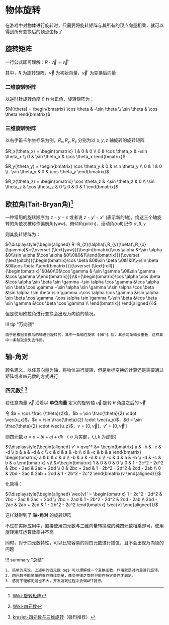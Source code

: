 # 物体旋转

在游戏中对物体进行旋转时，只需要将旋转矩阵与其所有的顶点向量相乘，就可以得到所有变换后的顶点坐标了

## 旋转矩阵

一行公式即可理解：$R\cdot\vec{v}=\vec{v}'$

其中，$R$ 为旋转矩阵，$\vec{v}$ 为初始向量，$\vec{v}'$ 为变换后向量

### 二维旋转矩阵

以逆时针旋转角度 $\theta$ 作为正角，旋转矩阵为：

$M(\theta) =  \begin{bmatrix}  \cos \theta & -\sin \theta \\  \sin \theta & \cos \theta \end{bmatrix}$

### 三维旋转矩阵

以右手笛卡尔坐标系为例，$R_x,R_y,R_z$ 分别为以 $x,y,z$ 轴旋转的旋转矩阵

$R_x(\theta_x) =  \begin{bmatrix}  1 & 0 & 0 \\  0 & \cos \theta_x & -\sin \theta_x \\  0 & \sin \theta_x & \cos \theta_x \end{bmatrix}$

$R_y(\theta_y) =  \begin{bmatrix} \cos \theta_y & 0 & \sin \theta_y \\ 0 & 1 & 0 \\ -\sin \theta_y & 0 & \cos \theta_y \end{bmatrix}$

$R_z(\theta_z) =  \begin{bmatrix} \cos \theta_z & -\sin \theta_z & 0 \\ \sin \theta_z & \cos \theta_z & 0 \\ 0 & 0 & 1 \end{bmatrix}$

## 欧拉角(Tait-Bryan角)[^1]

一种常用的旋转顺序为 $z-y-x$ 或者说 $z-y'-x''$ (表示新的轴)，绕这三个轴旋转的角依次被称作偏航角(yaw)、俯仰角(pitch)、滚动角(roll)记作 $\alpha,\beta,\gamma$

则其旋转矩阵为：

${\displaystyle{\begin{aligned}
R=R_{z}(\alpha)\,R_{y}(\beta)\,R_{x}(\gamma)&={\overset {\text{yaw}}{\begin{bmatrix}\cos \alpha &-\sin \alpha &0\\\sin \alpha &\cos \alpha &0\\0&0&1\\\end{bmatrix}}}{\overset {\text{pitch}}{\begin{bmatrix}\cos \beta &0&\sin \beta \\0&1&0\\-\sin \beta &0&\cos \beta \\\end{bmatrix}}}{\overset {\text{roll}}{\begin{bmatrix}1&0&0\\0&\cos \gamma &-\sin \gamma \\0&\sin \gamma &\cos \gamma \\\end{bmatrix}}}\\&={\begin{bmatrix}\cos \alpha \cos \beta &\cos \alpha \sin \beta \sin \gamma -\sin \alpha \cos \gamma &\cos \alpha \sin \beta \cos \gamma +\sin \alpha \sin \gamma \\\sin \alpha \cos \beta &\sin \alpha \sin \beta \sin \gamma +\cos \alpha \cos \gamma &\sin \alpha \sin \beta \cos \gamma -\cos \alpha \sin \gamma \\-\sin \beta &\cos \beta \sin \gamma &\cos \beta \cos \gamma \\
\end{bmatrix}}
\end{aligned}}}$

但是使用欧拉角进行变换会出现万向锁的情况。

!!! tip "万向锁"

    由于是根据变换后的轴进行旋转的，其中一条轴在旋转 $90°$ 后，其余两条轴会重叠，这样其中一条轴就会失去作用。

## 轴-角对

顾名思义，以任意向量为轴，将物体进行旋转，但是坐标变换的计算还是需要通过矩阵或者四元数的方式进行

### 四元数[^2] [^3]

若任意向量 $\vec{v}$ 沿着以 **单位向量** 定义的旋转轴 $\vec{u}$ 旋转 $\theta$ 角度之后的 $\vec{v}'$ 

令 $a = \cos \frac {\theta}{2}$，$b = \sin \frac{\theta}{2} \cdot \vec{u_x}$，$c = \sin \frac{\theta}{2} \cdot \vec{u_y}$，$d = \sin \frac{\theta}{2} \cdot \vec{u_z}$，$v=[0, \vec{v}]$，$v'=[0,\vec{v}']$

则四元数 $q = a + bi + cj + dk$ （ $a$ 为实部，$i,j,k$ 为虚部）

${\displaystyle{\begin{aligned}
v' = qvq^* &= \begin{bmatrix}
a & -b & -c & -d \\
b & a & -d & c \\
c & d & a & -b \\
d & -c & b & a
\end{bmatrix}
\begin{bmatrix}
a & b & c & d \\
-b & a & -d & c \\
-c & d & a & -b \\
-d & -c & b & a
\end{bmatrix}
v\\
&=\begin{bmatrix}
1 & 0 & 0 & 0 \\
0 & 1 - 2c^2 - 2d^2 & 2bc - 2ad & 2ac + 2bd \\ 
0 & 2bc + 2ad & 1 - 2b^2 - 2d^2 & 2cd - 2ab \\
0 & 2bd - 2ac & 2ab + 2cd & 1 - 2b^2 - 2c^2
\end{bmatrix}v
\end{aligned}}}$

化简得：

${\displaystyle{\begin{aligned}
\vec{v}' = \begin{bmatrix}
1 - 2c^2 - 2d^2 & 2bc - 2ad & 2ac + 2bd \\ 
2bc + 2ad & 1 - 2b^2 - 2d^2 & 2cd - 2ab \\
2bd - 2ac & 2ab + 2cd & 1 - 2b^2 - 2c^2
\end{bmatrix} \vec{v}
\end{aligned}}}$

这样就得到了 **轴-角对** 的旋转矩阵

不过在实际应用中，直接使用四元数与三维向量转换成的纯四元数相乘即可，使用旋转矩阵运算效率并不高

同时，对于四元数特性，可以比较容易的对四元数进行插值，且不会出现万向锁的问题

!!! summary "总结"

    1. 简单的来说，上述中的四元数 $q$ 可以理解成一个变换函数，作用就是对向量进行旋转。
    2. 四元数不能简单的看作四维向量，像交换律之类的只能在特定条件才满足。
    3. 感觉不理解问题也不大，开发游戏过程中会调API就行。

[^1]:
    [Wiki-旋转矩阵](https://en.wikipedia.org/wiki/Rotation_matrix)
[^2]:
    [Wiki-四元数](https://en.wikipedia.org/wiki/Quaternion)
[^3]:
    [krasjet-四元数与三维旋转](https://krasjet.github.io/quaternion/quaternion.pdf)（强烈推荐）